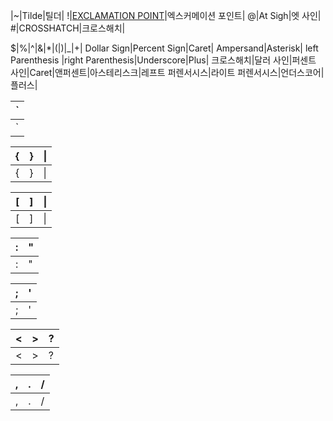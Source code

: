 
|\~|Tilde|틸더|
\!|[EXCLAMATION POINT](https://translate.google.com/?um=1&ie=UTF-8&hl=ko&client=tw-ob#en/ko/EXCLAMATION%20POINT)|엑스커메이션 포인트|
\@|At Sigh|엣 사인|
\#|CROSSHATCH|크로스해치|

\$|\%|\^|\&|\*|\(|\)|\_|\+|
	Dollar Sign|Percent Sign|Caret|	Ampersand|Asterisk| left Parenthesis |right Parenthesis|Underscore|Plus|
크로스해치|달러 사인|퍼센트 사인|Caret|앤퍼센트|아스테리스크|레프트 퍼렌서시스|라이트 퍼렌서시스|언더스코어|플러스|
  
|\`|
--------- |
|\`|

|\{|\}|\|
--------- |--------- |--------- |
|\{|\}|\|

|\[|\]|\\|
--------- |--------- |--------- |
|\[|\]|\\|

|\:|\"|
--------- |--------- |
|\:|\"|

|\;|\'|
--------- |--------- |
|\;|\'|

|\<|\>|\?|
--------- |--------- |--------- |
|\<|\>|\?|

|\,|\.|\/|
--------- |--------- |--------- |
|\,|\.|\/|






